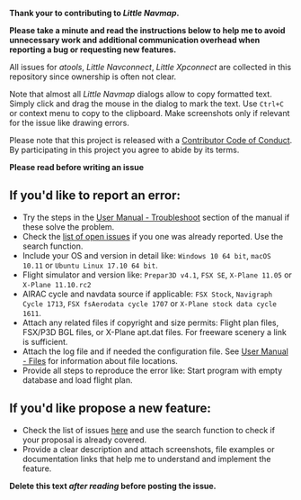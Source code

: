 **Thank your to contributing to _Little Navmap_.**

**Please take a minute and read the instructions below to help me to avoid unnecessary work and additional communication overhead when reporting a bug or requesting new features.**

All issues for _atools_, _Little Navconnect_, _Little Xpconnect_ are collected in this repository since ownership is often not clear.

Note that almost all _Little Navmap_ dialogs allow to copy formatted text. Simply click and drag the mouse in the dialog to mark the text. Use `Ctrl+C` or context menu to copy to the clipboard. Make screenshots only if relevant for the issue like drawing errors.

Please note that this project is released with a [Contributor Code of Conduct][code-of-conduct]. By participating in this project you agree to abide by its terms.

**Please read before writing an issue**

## If you'd like to report an error:

* Try the steps in the [User Manual - Troubleshoot](https://www.littlenavmap.org/manuals/littlenavmap/release/latest/en/APPENDIX.html#troubleshoot) section of the manual if these solve the problem.
* Check the [list of open issues](https://github.com/albar965/littlenavmap/issues) if you one was already reported. Use the search function.
* Include your OS and version in detail like: `Windows 10 64 bit`, `macOS 10.11` or `Ubuntu Linux 17.10 64 bit`.
* Flight simulator and version like: `Prepar3D v4.1`, `FSX SE`, `X-Plane 11.05` or `X-Plane 11.10.rc2`
* AIRAC cycle and navdata source if applicable: `FSX Stock`, `Navigraph Cycle 1713`, `FSX fsAerodata cycle 1707` or `X-Plane stock data cycle 1611`.
* Attach any related files if copyright and size permits: Flight plan files, FSX/P3D BGL files, or X-Plane apt.dat files. For freeware scenery a link is sufficient.
* Attach the log file and if needed the configuration file. See [User Manual - Files](https://www.littlenavmap.org/manuals/littlenavmap/release/latest/en/FILES.html) for information about file locations.
* Provide all steps to reproduce the error like: Start program with empty database and load flight plan.

## If you'd like propose a new feature:

* Check the list of issues [here](https://github.com/albar965/littlenavmap/issues) and use the search function to check if 
  your proposal is already covered.
* Provide a clear description and attach screenshots, file examples or documentation links that help me to understand and implement the feature.

**Delete this text _after reading_ before posting the issue.**

[code-of-conduct]: https://github.com/albar965/littlenavmap/blob/master/.github/CODE_OF_CONDUCT.md
